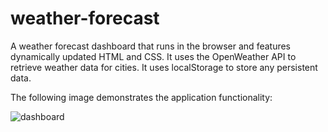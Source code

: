 # weather-forecast
A weather forecast dashboard that runs in the browser and features dynamically updated HTML and CSS. It uses the OpenWeather API to retrieve weather data for cities. It uses localStorage to store any persistent data.

The following image demonstrates the application functionality:


![dashboard](https://github.com/venkat-yanamala/weather-forecast/assets/127684650/8ce546f8-9b93-45d6-bcc3-1778bb7ba3be)
